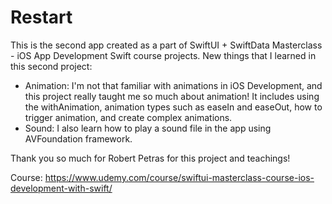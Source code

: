 # Restart

This is the second app created as a part of SwiftUI + SwiftData Masterclass - iOS App Development Swift course projects. New things that I learned in this second project:
- Animation: I'm not that familiar with animations in iOS Development, and this project really taught me so much about animation! It includes using the withAnimation, animation types such as easeIn and easeOut, how to trigger animation, and create complex animations.
- Sound: I also learn how to play a sound file in the app using AVFoundation framework.

Thank you so much for Robert Petras for this project and teachings!

Course: https://www.udemy.com/course/swiftui-masterclass-course-ios-development-with-swift/ 
